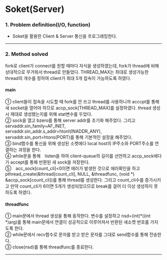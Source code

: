 # Soket(Server)
### 1. Problem definition(I/O, function) 
 * Soket을 활용한 Client & Server 통신을 프로그래밍한다. 
- - -
### 2. Method solved  
fork로 client가 connect를 원할 때마다 자식을 생성하였는데, fork가 thread에 비해 상대적으로 무거워서 thread로 만들었다. THREAD_MAX는 최대로 생성가능한 thread의 개수를 정하여 client가 최대 5개 접속이 가능하도록 하였다.
  
#### __main__
 ① client들이 접속을 시도할 때 fork를 안 쓰고 thread를 사용하니까 acccpt를 통해 새 socket을 열어야 하므로 accp_sock[THREAD_MAX]를 설정하였다. thread 생성시 제대로 생성됐는지를 위해 stat변수를 두었다.  
 ② sock을 열고 bzero를 통해 server addr를 초기화 해주었다. 그리고 servaddr.sin_family=AF_INET, servaddr.sin_addr.s_addr=htonl(INADDR_ANY),  servaddr.sin_port=htons(PORT)를 통해 기본적인 설정을 해주었다.  
 ③ bind함수를 통신을 위해 생성된 소켓에다 local host의 IP주소와 PORT주소를 연결하는 과정을 한다.  
 ④ while문을 통해　listen을 하여 client-queue의 길이를 선언하고 accp_sock에다가 accept를 통해 반환된 새 sock을 저장한다.  
 ⑤　acc_sock[count_cli]<0이면 에러가 발생한 것으로 에러확인을 하고 pthread_create(&thread[count_cli], NULL, &threadfunc, (void *) &accp_sock[count_cli])를 통해 thread를 생성한다. 그리고 count_cli수를 증가시키고 만약 count_cli가 6이면 5개가 생성되었으므로 break를 걸어 더 이상 생성하지 못하도록 하였다.  
  
#### __threadfunc__
 ① main문에서 thread 생성을 통해 동작한다. 변수를 설정하고 nsd=(int)*((int *)arg)를 통해 main문에서 연결이 성공적으로 이루어져서 반환된 새소켓 번호를 가지도록 한다.  
 ② while문에서 recv함수로 문자를 받고 받은 문자를 그대로 send함수를 통해 전송한다.   
 ③ close(nsd)를 통해 threadfunc를 종료한다.  
- - -
